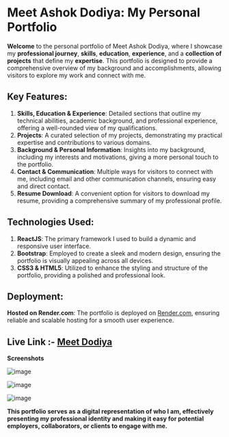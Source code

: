 # Meet Ashok Dodiya: My Personal Portfolio

**Welcome** to the personal portfolio of Meet Ashok Dodiya, where I showcase my **professional journey**, **skills**, **education**, **experience**, and a **collection of projects** that define my **expertise**. This portfolio is designed to provide a comprehensive overview of my background and accomplishments, allowing visitors to explore my work and connect with me.

## Key Features:

1. **Skills, Education & Experience**: Detailed sections that outline my technical abilities, academic background, and professional experience, offering a well-rounded view of my qualifications.
2. **Projects**: A curated selection of my projects, demonstrating my practical expertise and contributions to various domains.
3. **Background & Personal Information**: Insights into my background, including my interests and motivations, giving a more personal touch to the portfolio.
4. **Contact & Communication**: Multiple ways for visitors to connect with me, including email and other communication channels, ensuring easy and direct contact.
5. **Resume Download**: A convenient option for visitors to download my resume, providing a comprehensive summary of my professional profile.

## Technologies Used:

1. **ReactJS**: The primary framework I used to build a dynamic and responsive user interface.
2. **Bootstrap**: Employed to create a sleek and modern design, ensuring the portfolio is visually appealing across all devices.
3. **CSS3 & HTML5**: Utilized to enhance the styling and structure of the portfolio, providing a polished and professional look.

## Deployment:

**Hosted on Render.com**: The portfolio is deployed on [Render.com](https://render.com/), ensuring reliable and scalable hosting for a smooth user experience.

## **Live Link :-** [Meet Dodiya](https://meetdodiya.onrender.com)

**Screenshots**

![image](https://github.com/user-attachments/assets/6763259f-b9bd-4777-b816-7c760a28937d)

![image](https://github.com/user-attachments/assets/69fbeb44-b6b7-4d0e-9a68-44ee85cc98ce)

![image](https://github.com/user-attachments/assets/c9fc3346-99cc-4499-9ac5-b1c238e164d2)

**This portfolio serves as a digital representation of who I am, effectively presenting my professional identity and making it easy for potential employers, collaborators, or clients to engage with me.**
